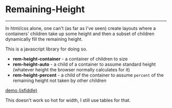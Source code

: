 # Remaining-Height
------

In html/css alone, one can't (as far as I've seen) create layouts where a
containers' children take up some height and then a subset of children
dynamically fill the remaining height.

This is a javascript library for doing so.

- **rem-height-container** - a container of children to size
- **rem-height-auto** - a child of a container to assume standard height
  (whatever height the browser normally calculates for it)
- **rem-height-percent** - a child of the container to assume `percent` of
  the remaining height not taken by other children

[demo (jsfiddle)](http://jsfiddle.net/1bmefLzr/5/)

This doesn't work so hot for width, I still use tables for that.
